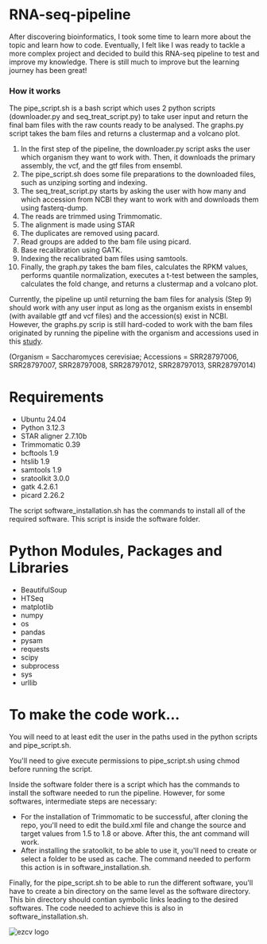 # RNA-seq-pipeline
After discovering bioinformatics, I took some time to learn more about the topic and learn how to code. Eventually, I felt like I was ready to tackle a more complex project and decided to build this RNA-seq pipeline to test and improve my knowledge. There is still much to improve but the learning journey has been great!
### How it works
The pipe_script.sh is a bash script which uses 2 python scripts (downloader.py and seq_treat_script.py) to take user input and return the final bam files with the raw counts ready to be analysed. The graphs.py script takes the bam files and returns a clustermap and a volcano plot.
1. In the first step of the pipeline, the downloader.py script asks the user which organism they want to work with. Then, it downloads the primary assembly, the vcf, and the gtf files from ensembl.
2. The pipe_script.sh does some file preparations to the downloaded files, such as unziping sorting and indexing.
3. The seq_treat_script.py starts by asking the user with how many and which accession from NCBI they want to work with and downloads them using fasterq-dump.
4. The reads are trimmed using Trimmomatic.
5. The alignment is made using STAR
6. The duplicates are removed using pacard.
7. Read groups are added to the bam file using picard.
8. Base recalibration using GATK.
9. Indexing the recalibrated bam files using samtools.
10. Finally, the graph.py takes the bam files, calculates the RPKM values, performs quantile normalization, executes a t-test between the samples, calculates the fold change, and returns a clustermap and a volcano plot.

Currently, the pipeline up until returning the bam files for analysis (Step 9) should work with any user input as long as the organism exists in ensembl (with available gtf and vcf files) and the accession(s) exist in NCBI. However, the graphs.py scrip is still hard-coded to work with the bam files originated by running the pipeline with the organism and accessions used in this [study](https://doi.org/10.3389/fmicb.2024.1394880).

(Organism = Saccharomyces cerevisiae; Accessions = SRR28797006, SRR28797007, SRR28797008, SRR28797012, SRR28797013, SRR28797014)

# Requirements
* Ubuntu 24.04
* Python 3.12.3
* STAR aligner 2.7.10b
* Trimmomatic 0.39
* bcftools 1.9
* htslib 1.9
* samtools 1.9
* sratoolkit 3.0.0
* gatk 4.2.6.1
* picard 2.26.2

The script software_installation.sh has the commands to install all of the required software. This script is inside the software folder.

# Python Modules, Packages and Libraries
* BeautifulSoup
* HTSeq
* matplotlib
* numpy
* os
* pandas
* pysam
* requests
* scipy
* subprocess
* sys
* urllib

# To make the code work...
You will need to at least edit the user in the paths used in the python scripts and pipe_script.sh.

You'll need to give execute permissions to pipe_script.sh using chmod before running the script.

Inside the software folder there is a script which has the commands to install the software needed to run the pipeline. However, for some softwares, intermediate steps are necessary:
* For the installation of Trimmomatic to be successful, after cloning the repo, you'll need to edit the build.xml file and change the source and target values from 1.5 to 1.8 or above. After this, the ant command will work.
* After installing the sratoolkit, to be able to use it, you'll need to create or select a folder to be used as cache. The command needed to perform this action is in software_installation.sh.

Finally, for the pipe_script.sh to be able to run the different software, you'll have to create a bin directory on the same level as the software directory. This bin directory should contian symbolic links leading to the desired softwares. The code needed to achieve this is also in software_installation.sh.

![ezcv logo](https://github.com/Fran-bot0/pipeline_project/blob/main/zhow_directories_should_be.png)
